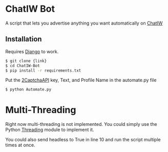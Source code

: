 # ChatIW Bot
A script that lets you advertise anything you want automatically on [ChatIW](https://chatiw.com/)

## Installation

Requires [Django](https://www.djangoproject.com/) to work.

```sh
$ git clone {link}
$ cd ChatIW-Bot
$ pip install -r requirements.txt
```

Put the [2CaptchaAPI](https://2captcha.com/2captcha-api) key, Text, and Profile Name in the automate.py file

```sh
$ python Automate.py
```

# Multi-Threading
Right now multi-threading is not implemented. You could simply use the Python [Threading](https://docs.python.org/3/library/threading.html) module to implement it.

You could also send headless to True in line 10 and run the script multiple times at once.

